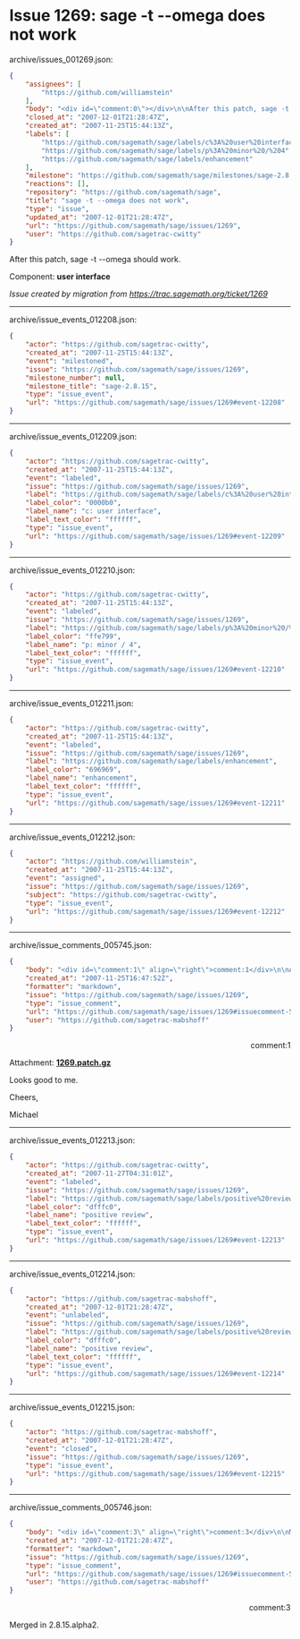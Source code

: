 # Issue 1269: sage -t --omega does not work

archive/issues_001269.json:
```json
{
    "assignees": [
        "https://github.com/williamstein"
    ],
    "body": "<div id=\"comment:0\"></div>\n\nAfter this patch, sage -t --omega should work.\n\nComponent: **user interface**\n\n_Issue created by migration from https://trac.sagemath.org/ticket/1269_\n\n",
    "closed_at": "2007-12-01T21:28:47Z",
    "created_at": "2007-11-25T15:44:13Z",
    "labels": [
        "https://github.com/sagemath/sage/labels/c%3A%20user%20interface",
        "https://github.com/sagemath/sage/labels/p%3A%20minor%20/%204",
        "https://github.com/sagemath/sage/labels/enhancement"
    ],
    "milestone": "https://github.com/sagemath/sage/milestones/sage-2.8.15",
    "reactions": [],
    "repository": "https://github.com/sagemath/sage",
    "title": "sage -t --omega does not work",
    "type": "issue",
    "updated_at": "2007-12-01T21:28:47Z",
    "url": "https://github.com/sagemath/sage/issues/1269",
    "user": "https://github.com/sagetrac-cwitty"
}
```
<div id="comment:0"></div>

After this patch, sage -t --omega should work.

Component: **user interface**

_Issue created by migration from https://trac.sagemath.org/ticket/1269_





---

archive/issue_events_012208.json:
```json
{
    "actor": "https://github.com/sagetrac-cwitty",
    "created_at": "2007-11-25T15:44:13Z",
    "event": "milestoned",
    "issue": "https://github.com/sagemath/sage/issues/1269",
    "milestone_number": null,
    "milestone_title": "sage-2.8.15",
    "type": "issue_event",
    "url": "https://github.com/sagemath/sage/issues/1269#event-12208"
}
```



---

archive/issue_events_012209.json:
```json
{
    "actor": "https://github.com/sagetrac-cwitty",
    "created_at": "2007-11-25T15:44:13Z",
    "event": "labeled",
    "issue": "https://github.com/sagemath/sage/issues/1269",
    "label": "https://github.com/sagemath/sage/labels/c%3A%20user%20interface",
    "label_color": "0000b0",
    "label_name": "c: user interface",
    "label_text_color": "ffffff",
    "type": "issue_event",
    "url": "https://github.com/sagemath/sage/issues/1269#event-12209"
}
```



---

archive/issue_events_012210.json:
```json
{
    "actor": "https://github.com/sagetrac-cwitty",
    "created_at": "2007-11-25T15:44:13Z",
    "event": "labeled",
    "issue": "https://github.com/sagemath/sage/issues/1269",
    "label": "https://github.com/sagemath/sage/labels/p%3A%20minor%20/%204",
    "label_color": "ffe799",
    "label_name": "p: minor / 4",
    "label_text_color": "ffffff",
    "type": "issue_event",
    "url": "https://github.com/sagemath/sage/issues/1269#event-12210"
}
```



---

archive/issue_events_012211.json:
```json
{
    "actor": "https://github.com/sagetrac-cwitty",
    "created_at": "2007-11-25T15:44:13Z",
    "event": "labeled",
    "issue": "https://github.com/sagemath/sage/issues/1269",
    "label": "https://github.com/sagemath/sage/labels/enhancement",
    "label_color": "696969",
    "label_name": "enhancement",
    "label_text_color": "ffffff",
    "type": "issue_event",
    "url": "https://github.com/sagemath/sage/issues/1269#event-12211"
}
```



---

archive/issue_events_012212.json:
```json
{
    "actor": "https://github.com/williamstein",
    "created_at": "2007-11-25T15:44:13Z",
    "event": "assigned",
    "issue": "https://github.com/sagemath/sage/issues/1269",
    "subject": "https://github.com/sagetrac-cwitty",
    "type": "issue_event",
    "url": "https://github.com/sagemath/sage/issues/1269#event-12212"
}
```



---

archive/issue_comments_005745.json:
```json
{
    "body": "<div id=\"comment:1\" align=\"right\">comment:1</div>\n\nAttachment: **[1269.patch.gz](https://github.com/sagemath/sage/files/ticket1269/1269.patch.gz)**\n\nLooks good to me.\n\nCheers,\n\nMichael",
    "created_at": "2007-11-25T16:47:52Z",
    "formatter": "markdown",
    "issue": "https://github.com/sagemath/sage/issues/1269",
    "type": "issue_comment",
    "url": "https://github.com/sagemath/sage/issues/1269#issuecomment-5745",
    "user": "https://github.com/sagetrac-mabshoff"
}
```

<div id="comment:1" align="right">comment:1</div>

Attachment: **[1269.patch.gz](https://github.com/sagemath/sage/files/ticket1269/1269.patch.gz)**

Looks good to me.

Cheers,

Michael



---

archive/issue_events_012213.json:
```json
{
    "actor": "https://github.com/sagetrac-cwitty",
    "created_at": "2007-11-27T04:31:01Z",
    "event": "labeled",
    "issue": "https://github.com/sagemath/sage/issues/1269",
    "label": "https://github.com/sagemath/sage/labels/positive%20review",
    "label_color": "dfffc0",
    "label_name": "positive review",
    "label_text_color": "ffffff",
    "type": "issue_event",
    "url": "https://github.com/sagemath/sage/issues/1269#event-12213"
}
```



---

archive/issue_events_012214.json:
```json
{
    "actor": "https://github.com/sagetrac-mabshoff",
    "created_at": "2007-12-01T21:28:47Z",
    "event": "unlabeled",
    "issue": "https://github.com/sagemath/sage/issues/1269",
    "label": "https://github.com/sagemath/sage/labels/positive%20review",
    "label_color": "dfffc0",
    "label_name": "positive review",
    "label_text_color": "ffffff",
    "type": "issue_event",
    "url": "https://github.com/sagemath/sage/issues/1269#event-12214"
}
```



---

archive/issue_events_012215.json:
```json
{
    "actor": "https://github.com/sagetrac-mabshoff",
    "created_at": "2007-12-01T21:28:47Z",
    "event": "closed",
    "issue": "https://github.com/sagemath/sage/issues/1269",
    "type": "issue_event",
    "url": "https://github.com/sagemath/sage/issues/1269#event-12215"
}
```



---

archive/issue_comments_005746.json:
```json
{
    "body": "<div id=\"comment:3\" align=\"right\">comment:3</div>\n\nMerged in 2.8.15.alpha2.",
    "created_at": "2007-12-01T21:28:47Z",
    "formatter": "markdown",
    "issue": "https://github.com/sagemath/sage/issues/1269",
    "type": "issue_comment",
    "url": "https://github.com/sagemath/sage/issues/1269#issuecomment-5746",
    "user": "https://github.com/sagetrac-mabshoff"
}
```

<div id="comment:3" align="right">comment:3</div>

Merged in 2.8.15.alpha2.

